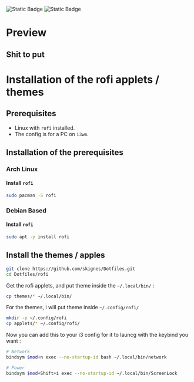 ![Static Badge](https://img.shields.io/badge/Works_On-My_Machine-blue)
![Static Badge](https://img.shields.io/badge/Not_a_Bug-A_Feature-red)

# Preview

## Shit to put

# Installation of the rofi applets / themes

## Prerequisites

- Linux with `rofi` installed.
- The config is for a PC on `i3wm`.

## Installation of the prerequisites

### Arch Linux

#### Install `rofi`

```bash
sudo pacman -S rofi
```

### Debian Based

#### Install `rofi`

```bash
sudo apt -y install rofi
```

## Install the themes / apples

```bash
git clone https://github.com/skignes/Dotfiles.git
cd Dotfiles/rofi
```

Get the rofi applets, and put theme inside the `~/.local/bin/` :

```bash
cp themes/* ~/.local/bin/
```

For the themes, i will put theme inside `~/.config/rofi/`

```bash
mkdir -p ~/.config/rofi
cp applets/* ~/.config/rofi/
```

Now you can add this to your i3 config for it to launcg with the keybind you want :

```bash
# Network
bindsym $mod+n exec --no-startup-id bash ~/.local/bin/network

# Power
bindsym $mod+Shift+i exec --no-startup-id ~/.local/bin/ScreenLock
```
